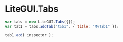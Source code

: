 # LiteGUI.Tabs

```js
var tabs = new LiteGUI.Tabs({});
var tab1 = tabs.addTab("tab1", { title: "MyTab1" });

tab1.add( inspector );
```
